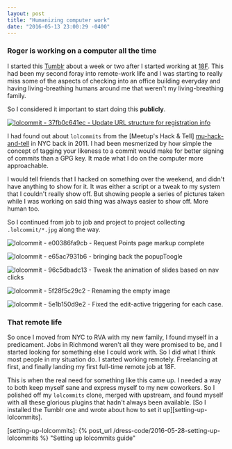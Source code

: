 ```yaml
---
layout: post
title: "Humanizing computer work"
date: "2016-05-13 23:00:29 -0400"
---
```


### Roger is working on a computer all the time

I started this [Tumblr][roger-is-working] about a week or two after I started
working at [18F][eighteenf]. This had been my second foray into remote-work life
and I was starting to really miss some of the aspects of checking into an office
building everyday and having living-breathing humans around me that weren't my
living-breathing family.

So I considered it important to start doing this **publicly**.

<a href="https://rogerisworking.tumblr.com" target="_blank" title="See all the glorious public faces of me" class="no-highlight">
  <img
    class="js-lol lol-animated"
    src="{{ site.url }}/img/writing/tumblr_okt6kmINP21v08lzjo1_400.gif"
    alt="lolcommit - 37fb0c641ec - Update URL structure for registration info"
    title="That face says all of the feelings with none of the time.">
</a>

I had found out about `lolcommits` from the [Meetup's Hack & Tell]
[mu-hack-and-tell] in NYC back in 2011. I had been mesmerized by how simple the
concept of tagging your likeness to a commit would make for better signing of
commits than a GPG key. It made what I do on the computer more approachable.

I would tell friends that I hacked on something over the weekend, and didn't
have anything to show for it. It was either a script or a tweak to my system
that I couldn't really show off. But showing people a series of pictures taken
while I was working on said thing was always easier to show off. More human too.

So I continued from job to job and project to project collecting
`.lolcommit/*.jpg` along the way.

<img
  class="js-lol lol-static"
  src="{{ site.url }}/img/writing/e00386fa9cb.jpg"
  alt="lolcommit - e00386fa9cb - Request Points page markup complete"
  title="Random commit in history">

<img
  class="js-lol lol-static"
  src="{{ site.url }}/img/writing/e65ac7931b6.jpg"
  alt="lolcommit - e65ac7931b6 - bringing back the popupToogle"
  title="Random commit in history">

<img
  class="js-lol lol-static"
  src="{{ site.url }}/img/writing/96c5dbadc13.jpg"
  alt="lolcommit - 96c5dbadc13 - Tweak the animation of slides based on nav clicks"
  title="Random commit in history">

<img
  class="js-lol lol-static"
  src="{{ site.url }}/img/writing/5f28f5c29c2.jpg"
  alt="lolcommit - 5f28f5c29c2 - Renaming the empty image"
  title="Random commit in history">

<img
  class="js-lol lol-static"
  src="{{ site.url }}/img/writing/5e1b150d9e2.jpg"
  alt="lolcommit - 5e1b150d9e2 - Fixed the edit-active triggering for each case."
  title="Random commit in history">

### That remote life

So once I moved from NYC to RVA with my new family, I found myself in a
predicament. Jobs in Richmond weren't all they were promised to be, and I
started looking for something else I could work with. So I did what I think most
people in my situation do. I started working remotely. Freelancing at first, and
finally landing my first full-time remote job at 18F.

This is when the real need for something like this came up. I needed a way to
both keep myself sane and express myself to my new coworkers. So I polished off
my `lolcommits` clone, merged with upstream, and found myself with all these
glorious plugins that hadn't always been available. [So I installed the Tumblr one
and wrote about how to set it up][setting-up-lolcommits].

[mu-hack-and-tell]: http://www.meetup.com/hack-and-tell/ "Meetup's Hack&&Tell"
[roger-is-working]: http://rogerisworking.tumblr.com/ "Roger Is Working"
[eighteenf]: https://18f.gsa.gov/ "18F Homepage"
[setting-up-lolcommits]: {%  post_url /dress-code/2016-05-28-setting-up-lolcommits %} "Setting up lolcommits guide"
